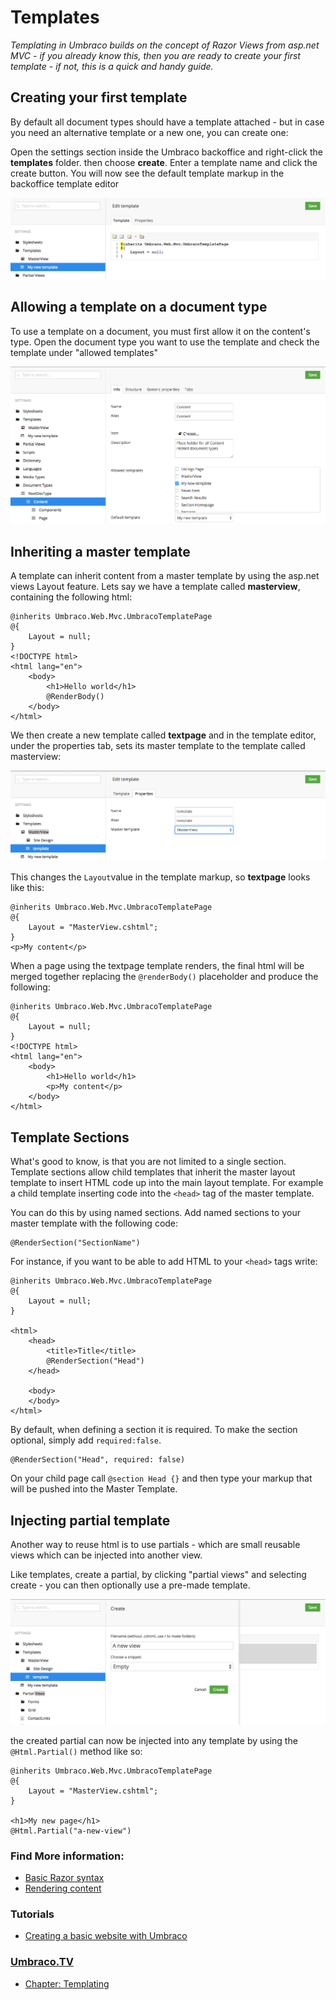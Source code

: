 # Templates

_Templating in Umbraco builds on the concept of Razor Views from asp.net MVC - if you already know this, then you are ready to create your first template - if not, this is a quick and handy guide._

## Creating your first template
By default all document types should have a template attached - but in case you need an alternative template or a new one, you can create one:

Open the settings section inside the Umbraco backoffice and right-click the **templates** folder. then choose **create**. Enter a template name and click the create button. You will now see the default template markup in the backoffice template editor

![Created template](images/create-template.png)


## Allowing a template on a document type
To use a template on a document, you must first allow it on the content's type. Open the document type you want to use the template and check the template under "allowed templates"

![Allowing template](images/allow-template.png)


## Inheriting a master template
A template can inherit content from a master template by using the asp.net views Layout feature. Lets say we have a template called **masterview**, containing the following html:

    @inherits Umbraco.Web.Mvc.UmbracoTemplatePage
    @{
        Layout = null;
    }
    <!DOCTYPE html>
    <html lang="en">
        <body>
    		<h1>Hello world</h1>
            @RenderBody()
        </body>
    </html>

We then create a new template called **textpage** and in the template editor, under the properties tab, sets its master template to the template called masterview:

![Inherit template](images/inherit-template.png)

This changes the `Layout`value in the template markup, so **textpage** looks like this:

    @inherits Umbraco.Web.Mvc.UmbracoTemplatePage
    @{
        Layout = "MasterView.cshtml";
    }
    <p>My content</p>

When a page using the textpage template renders, the final html will be merged together replacing the `@renderBody()` placeholder and produce the following:

    @inherits Umbraco.Web.Mvc.UmbracoTemplatePage
    @{
        Layout = null;
    }
    <!DOCTYPE html>
    <html lang="en">
        <body>
    		<h1>Hello world</h1>
            <p>My content</p>
        </body>
    </html>

## Template Sections
What's good to know, is that you are not limited to a single section. Template sections allow child templates that inherit the master layout template to insert HTML code up into the main layout template. For example a child template inserting code into the `<head>` tag of the master template.

You can do this by using named sections. Add named sections to your master template with the following code:

    @RenderSection("SectionName")

For instance, if you want to be able to add HTML to your `<head>` tags write:

    @inherits Umbraco.Web.Mvc.UmbracoTemplatePage
    @{
        Layout = null;
    }

    <html>
        <head>
            <title>Title</title>
            @RenderSection("Head")
        </head>

        <body>
        </body>
    </html>

By default, when defining a section it is required. To make the section optional, simply add  `required:false`.

    @RenderSection("Head", required: false)

 On your child page call `@section Head {}` and then type your markup that will be pushed into the Master Template.  


## Injecting partial template
Another way to reuse html is to use partials - which are small reusable views which can be injected into another view.

Like templates, create a partial, by clicking "partial views" and selecting create - you can then optionally use a pre-made template.

![Create partial](images/create-partial.png)

the created partial can now be injected into any template by using the `@Html.Partial()` method like so:

    @inherits Umbraco.Web.Mvc.UmbracoTemplatePage
    @{
        Layout = "MasterView.cshtml";
    }

    <h1>My new page</h1>
    @Html.Partial("a-new-view")

### Find More information:

- [Basic Razor syntax](basic-razor-syntax.md)
- [Rendering content](../Rendering-Content/)

### Tutorials
- [Creating a basic website with Umbraco](../../../Tutorials/Creating-Basic-Site/)

### [Umbraco.TV](http://umbraco.tv)
- [Chapter: Templating](http://umbraco.tv/videos/umbraco-v7/implementor/fundamentals/templating/introduction/)
